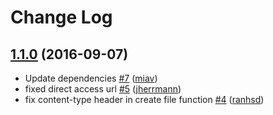 # Change Log

## [1.1.0](https://github.com/parse-server-modules/parse-server-gcs-adapter/tree/1.1.0) (2016-09-07)

- Update dependencies [\#7](https://github.com/parse-server-modules/parse-server-gcs-adapter/pull/7) ([miav](https://github.com/miav))
- fixed direct access url [\#5](https://github.com/parse-server-modules/parse-server-gcs-adapter/pull/5) ([jherrmann](https://github.com/jherrmann))
- fix content-type header in create file function [\#4](https://github.com/parse-server-modules/parse-server-gcs-adapter/pull/4) ([ranhsd](https://github.com/ranhsd))

